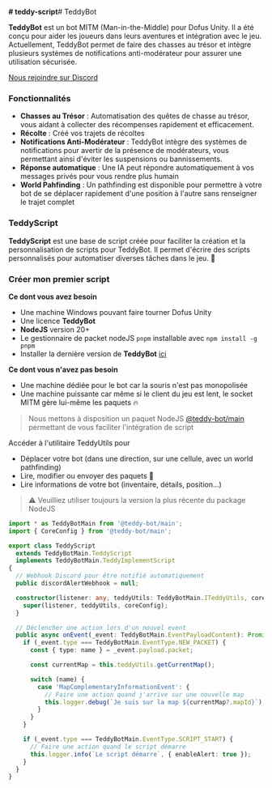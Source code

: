 **# teddy-script**# TeddyBot

**TeddyBot** est un bot MITM (Man-in-the-Middle) pour Dofus Unity. Il a été conçu pour aider les joueurs dans leurs aventures et intégration avec le jeu. Actuellement, TeddyBot permet de faire des chasses au trésor et intègre plusieurs systèmes de notifications anti-modérateur pour assurer une utilisation sécurisée.

[Nous rejoindre sur Discord](https://discord.gg/9r4djqqQSm)

### Fonctionnalités

- **Chasses au Trésor** : Automatisation des quêtes de chasse au trésor, vous aidant à collecter des récompenses rapidement et efficacement.
- **Récolte** : Créé vos trajets de récoltes
- **Notifications Anti-Modérateur** : TeddyBot intègre des systèmes de notifications pour avertir de la présence de modérateurs, vous permettant ainsi d'éviter les suspensions ou bannissements.
- **Réponse automatique** : Une IA peut répondre automatiquement à vos messages privés pour vous rendre plus humain
- **World Pahfinding** : Un pathfinding est disponible pour permettre à votre bot de se déplacer rapidement d'une position à l'autre sans renseigner le trajet complet

### TeddyScript

**TeddyScript** est une base de script créée pour faciliter la création et la personnalisation de scripts pour TeddyBot. Il permet d'écrire des scripts personnalisés pour automatiser diverses tâches dans le jeu. 🚀

### Créer mon premier script

**Ce dont vous avez besoin**
- Une machine Windows pouvant faire tourner Dofus Unity
- Une licence **TeddyBot**
- **NodeJS** version 20+
- Le gestionnaire de packet nodeJS `pnpm` installable avec `npm install -g pnpm`
- Installer la dernière version de **TeddyBot** [ici](https://github.com/BoltKun5/teddy-bot/releases)

**Ce dont vous n'avez pas besoin**
- Une machine dédiée pour le bot car la souris n'est pas monopolisée
- Une machine puissante car même si le client du jeu est lent, le socket MITM gère lui-même les paquets 🔥

> Nous mettons à disposition un paquet NodeJS [@teddy-bot/main](https://www.npmjs.com/package/@teddy-bot/main) permettant de vous faciliter l'intégration de script

Accéder à l'utilitaire TeddyUtils pour
- Déplacer votre bot (dans une direction, sur une cellule, avec un world pathfinding)
- Lire, modifier ou envoyer des paquets 🚀
- Lire informations de votre bot (inventaire, détails, position...)

> ⚠️ Veuilliez utiliser toujours la version la plus récente du package NodeJS

```typescript
import * as TeddyBotMain from '@teddy-bot/main';
import { CoreConfig } from '@teddy-bot/main';

export class TeddyScript
  extends TeddyBotMain.TeddyScript
  implements TeddyBotMain.TeddyImplementScript
{
  // Webhook Discord pour être notifié automatiquement
  public discordAlertWebhook = null;

  constructor(listener: any, teddyUtils: TeddyBotMain.ITeddyUtils, coreConfig: CoreConfig) {
    super(listener, teddyUtils, coreConfig);
  }

  // Déclencher une action lors d'un nouvel event
  public async onEvent(_event: TeddyBotMain.EventPayloadContent): Promise<void> {
    if (_event.type === TeddyBotMain.EventType.NEW_PACKET) {
      const { type: name } = _event.payload.packet;

      const currentMap = this.teddyUtils.getCurrentMap();

      switch (name) {
        case 'MapComplementaryInformationEvent': {
          // Faire une action quand j'arrive sur une nouvelle map
          this.logger.debug(`Je suis sur la map ${currentMap?.mapId}`);
        }
      }
    }

    if (_event.type === TeddyBotMain.EventType.SCRIPT_START) {
      // Faire une action quand le script démarre
      this.logger.info(`Le script démarre`, { enableAlert: true });
    }
  }
}
```
